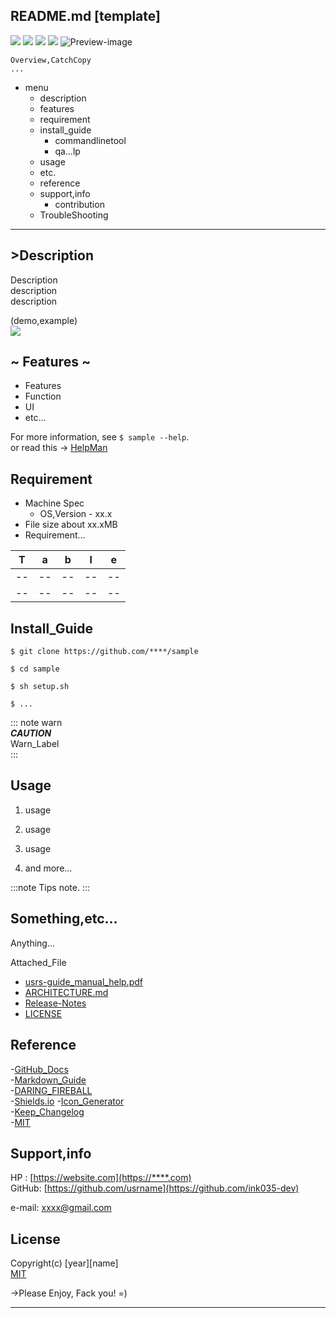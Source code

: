 ## README.md [template]

<!-- shield.io -->
<img src="https://img.shields.io/badge/Sample-v0.1.0-red.svg?logo=atom&style=popout"> <img src="https://img.shields.io/badge/-Markdown-1e90ff.svg?logo=markdown&style=popout"> <img src="https://img.shields.io/badge/Git-Hub-ffffff.svg?logo=github&style=plastic"> <img src="https://img.shields.io/badge/Shields-IO-32e000.svg?logo=&style=plastic">
![ Preview-image ](preview_image.jpg)

<!-- 概要 -->
    Overview,CatchCopy
    ...
- menu
    - description
    - features
    - requirement
    - install_guide
        - commandlinetool
        - qa…lp
    - usage
    - etc.
    - reference
    - support,info
        - contribution
    - TroubleShooting

---

## >Description
<!-- 簡単な説明 -->
Description  
description  
description  

(demo,example)  
![ ](https://example_image.gif)  

## ~ Features ~
<!-- 機能紹介 -->
- Features
- Function
- UI
- etc...

For more information, see `$ sample --help`.  
or read this -> [HelpMan](usr/dir/file.html)

## Requirement
<!-- 必要条件,動作環境 -->
- Machine Spec
    - OS,Version - xx.x
- File size about xx.xMB
- Requirement...

|T|a|b|l|e|
|--|--|--|--|--|
|--|--|--|--|--|
|--|--|--|--|--|

## Install_Guide
<!-- インストール手順 -->
<!-- 
    $bash-CLI-CommandLine
    もしくはこちらのリンクからDL的な
 -->
```
$ git clone https://github.com/****/sample
 
$ cd sample

$ sh setup.sh

$ ...
```

::: note warn  
***CAUTION***  
Warn_Label  
:::

## Usage 

1. usage

2. usage

3. usage  

4. and more…

:::note
Tips
note.
:::

## Something,etc… 
<!--その他特記事項、添付data-->
Anything...  

Attached_File  
- [usrs-guide_manual_help.pdf](docs.pdf)  
- [ARCHITECTURE.md](docs/ARCHITECTURE.md)  
- [Release-Notes](CHANGELOG.md)
- [LICENSE](./filepath.txt)

## Reference
<!-- 参照,引用元 -->
-[GitHub_Docs](https://docs.github.com/ja/get-started/writing-on-github/getting-started-with-writing-and-formatting-on-github)  
-[Markdown_Guide](https://www.markdownguide.org/)  
-[DARING_FIREBALL](https://daringfireball.net/projects/markdown/)  
-[Shields.io](https://shields.io/)
    -[Icon_Generator](https://t8csp.csb.app/)   
-[Keep_Changelog](https://keepachangelog.com/ja/1.1.0)  
-[MIT](https://opensource.org/license/mit)  

## Support,info

  HP  : [https://website.com](https://****.com)  
GitHub: [https://github.com/usrname](https://github.com/ink035-dev)  
<!--  SNS : [@usrname](https://****.com/xxxx)  -->
e-mail: [xxxx@gmail.com](xxxx@gmail.com)  

## License

Copyright(c) [year][name]  
[MIT](LICENSE.txt)  

 ->Please Enjoy, Fack you! =)  

---

